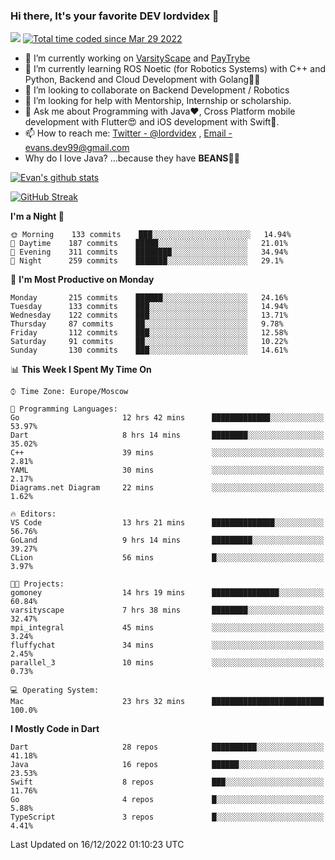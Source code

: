 ### Hi there, It's your favorite DEV lordvidex 👋
<img src="https://komarev.com/ghpvc/?username=lordvidex&label=Views&color=blue&style=plastic" /> <a href="https://wakatime.com/@0e56db35-d16b-410a-acc0-4085055304bf"><img src="https://wakatime.com/badge/user/0e56db35-d16b-410a-acc0-4085055304bf.svg" alt="Total time coded since Mar 29 2022" /></a>

- 🔭 I’m currently working on [VarsityScape](https://varsityscape.com) and [PayTrybe](https://www.paytrybe.com)
- 🌱 I’m currently learning ROS Noetic (for Robotics Systems) with C++ and Python, Backend and Cloud Development with Golang🧙🏼
- 👯 I’m looking to collaborate on Backend Development / Robotics
- 🤔 I’m looking for help with Mentorship, Internship or scholarship.
- 💬 Ask me about Programming with Java❤️, Cross Platform mobile development with Flutter😍 and iOS development with Swift🚀.
- 📫 How to reach me: [Twitter - @lordvidex](https://twitter.com/lordvidex) , [Email - evans.dev99@gmail.com](mailto:evans.dev99@gmail.com?body=Hello%20Evans,)
- Why do I love Java? ...because they have **BEANS**🤤😋

<div>
<!-- <a href="https://github.com/lordvidex">
  <img src="https://github-readme-stats.vercel.app/api/top-langs/?username=lordvidex&theme=light" />
</a>    -->
<!-- [![Top Langs](https://github-readme-stats.vercel.app/api/top-langs/?username=lordvidex)](https://github.com/lordvidex/)  -->
<a href="https://github.com/lordvidex">
 <img src="https://github-readme-stats.vercel.app/api?username=lordvidex&show_icons=true&theme=light&line_height=27" alt="Evan's github stats"/>
</a>
</div>

[![GitHub Streak](https://github-readme-streak-stats.herokuapp.com?user=lordvidex&theme=github-dark&hide_border=true)](https://git.io/streak-stats)

<!--
  <a href="https://github.com/iampawan/FlutterExampleApps">
    <img align="center" src="https://github-readme-stats.vercel.app/api/pin/?username=iampawan&repo=FlutterExampleApps&theme=light" />

  </a>
  <a href="https://github.com/iampawan/VelocityX">
   <img align="center" src="https://github-readme-stats.vercel.app/api/pin/?username=iampawan&repo=VelocityX&theme=light" />
  </a>
-->
<!--START_SECTION:waka-->
**I'm a Night 🦉** 

```text
🌞 Morning    133 commits    ███░░░░░░░░░░░░░░░░░░░░░░   14.94% 
🌆 Daytime    187 commits    █████░░░░░░░░░░░░░░░░░░░░   21.01% 
🌃 Evening    311 commits    ████████░░░░░░░░░░░░░░░░░   34.94% 
🌙 Night      259 commits    ███████░░░░░░░░░░░░░░░░░░   29.1%

```
📅 **I'm Most Productive on Monday** 

```text
Monday       215 commits    ██████░░░░░░░░░░░░░░░░░░░   24.16% 
Tuesday      133 commits    ███░░░░░░░░░░░░░░░░░░░░░░   14.94% 
Wednesday    122 commits    ███░░░░░░░░░░░░░░░░░░░░░░   13.71% 
Thursday     87 commits     ██░░░░░░░░░░░░░░░░░░░░░░░   9.78% 
Friday       112 commits    ███░░░░░░░░░░░░░░░░░░░░░░   12.58% 
Saturday     91 commits     ██░░░░░░░░░░░░░░░░░░░░░░░   10.22% 
Sunday       130 commits    ███░░░░░░░░░░░░░░░░░░░░░░   14.61%

```


📊 **This Week I Spent My Time On** 

```text
⌚︎ Time Zone: Europe/Moscow

💬 Programming Languages: 
Go                       12 hrs 42 mins      █████████████░░░░░░░░░░░░   53.97% 
Dart                     8 hrs 14 mins       ████████░░░░░░░░░░░░░░░░░   35.02% 
C++                      39 mins             ░░░░░░░░░░░░░░░░░░░░░░░░░   2.81% 
YAML                     30 mins             ░░░░░░░░░░░░░░░░░░░░░░░░░   2.17% 
Diagrams.net Diagram     22 mins             ░░░░░░░░░░░░░░░░░░░░░░░░░   1.62%

🔥 Editors: 
VS Code                  13 hrs 21 mins      ██████████████░░░░░░░░░░░   56.76% 
GoLand                   9 hrs 14 mins       █████████░░░░░░░░░░░░░░░░   39.27% 
CLion                    56 mins             █░░░░░░░░░░░░░░░░░░░░░░░░   3.97%

🐱‍💻 Projects: 
gomoney                  14 hrs 19 mins      ███████████████░░░░░░░░░░   60.84% 
varsityscape             7 hrs 38 mins       ████████░░░░░░░░░░░░░░░░░   32.47% 
mpi_integral             45 mins             ░░░░░░░░░░░░░░░░░░░░░░░░░   3.24% 
fluffychat               34 mins             ░░░░░░░░░░░░░░░░░░░░░░░░░   2.45% 
parallel_3               10 mins             ░░░░░░░░░░░░░░░░░░░░░░░░░   0.73%

💻 Operating System: 
Mac                      23 hrs 32 mins      █████████████████████████   100.0%

```

**I Mostly Code in Dart** 

```text
Dart                     28 repos            ██████████░░░░░░░░░░░░░░░   41.18% 
Java                     16 repos            ██████░░░░░░░░░░░░░░░░░░░   23.53% 
Swift                    8 repos             ███░░░░░░░░░░░░░░░░░░░░░░   11.76% 
Go                       4 repos             █░░░░░░░░░░░░░░░░░░░░░░░░   5.88% 
TypeScript               3 repos             █░░░░░░░░░░░░░░░░░░░░░░░░   4.41%

```



 Last Updated on 16/12/2022 01:10:23 UTC
<!--END_SECTION:waka-->
